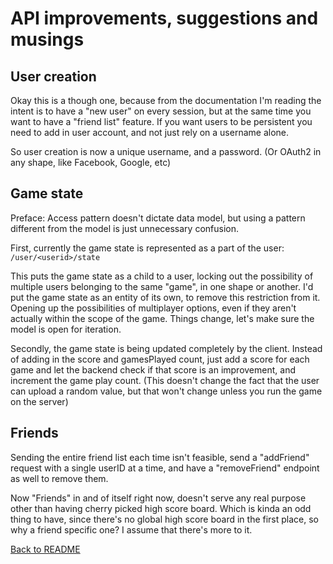 # API improvements, suggestions and musings

## User creation

Okay this is a though one, because from the documentation I'm reading the intent is to have a "new user" on every session, but at the same time you want to have a "friend list" feature.
If you want users to be persistent you need to add in user account, and not just rely on a username alone.

So user creation is now a unique username, and a password. (Or OAuth2 in any shape, like Facebook, Google, etc)

## Game state

Preface: Access pattern doesn't dictate data model, but using a pattern different from the model is just unnecessary confusion.

First, currently the game state is represented as a part of the user: `/user/<userid>/state`

This puts the game state as a child to a user, locking out the possibility of multiple users belonging to the same "game", in one shape or another.
I'd put the game state as an entity of its own, to remove this restriction from it. Opening up the possibilities of multiplayer options, even if they aren't actually within the scope of the game. Things change, let's make sure the model is open for iteration.

Secondly, the game state is being updated completely by the client. Instead of adding in the score and gamesPlayed count, just add a score for each game and let the backend check if that score is an improvement, and increment the game play count.
(This doesn't change the fact that the user can upload a random value, but that won't change unless you run the game on the server)

## Friends

Sending the entire friend list each time isn't feasible, send a "addFriend" request with a single userID at a time, and have a "removeFriend" endpoint as well to remove them.

Now "Friends" in and of itself right now, doesn't serve any real purpose other than having cherry picked high score board. Which is kinda an odd thing to have, since there's no global high score board in the first place, so why a friend specific one? I assume that there's more to it.

[Back to README](README.MD)
